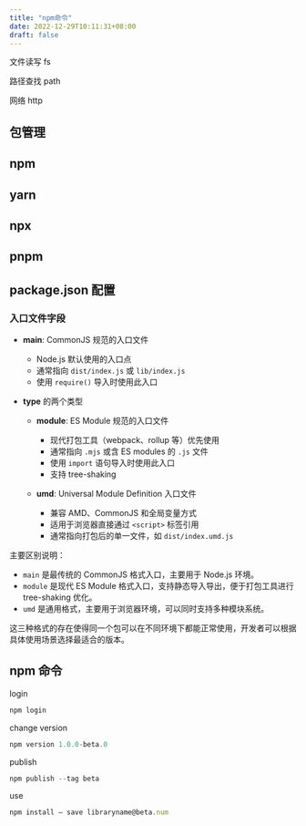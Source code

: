 ```yaml
---
title: "npm命令"
date: 2022-12-29T10:11:31+08:00
draft: false
---
```


文件读写 fs

路径查找 path

网络 http

## 包管理

## npm

## yarn

## npx

## pnpm

## package.json 配置

### 入口文件字段

- **main**: CommonJS 规范的入口文件

  - Node.js 默认使用的入口点
  - 通常指向 `dist/index.js` 或 `lib/index.js`
  - 使用 `require()` 导入时使用此入口

- **type** 的两个类型

  - **module**: ES Module 规范的入口文件

    - 现代打包工具（webpack、rollup 等）优先使用
    - 通常指向 `.mjs` 或含 ES modules 的 `.js` 文件
    - 使用 `import` 语句导入时使用此入口
    - 支持 tree-shaking

  - **umd**: Universal Module Definition 入口文件
    - 兼容 AMD、CommonJS 和全局变量方式
    - 适用于浏览器直接通过 `<script>` 标签引用
    - 通常指向打包后的单一文件，如 `dist/index.umd.js`

主要区别说明：

- `main` 是最传统的 CommonJS 格式入口，主要用于 Node.js 环境。
- `module` 是现代 ES Module 格式入口，支持静态导入导出，便于打包工具进行 tree-shaking 优化。
- `umd` 是通用格式，主要用于浏览器环境，可以同时支持多种模块系统。

这三种格式的存在使得同一个包可以在不同环境下都能正常使用，开发者可以根据具体使用场景选择最适合的版本。

## npm 命令

login

```js
npm login
```

change version

```js
npm version 1.0.0-beta.0
```

publish

```js
npm publish --tag beta
```

use

```js
npm install — save libraryname@beta.num
```
